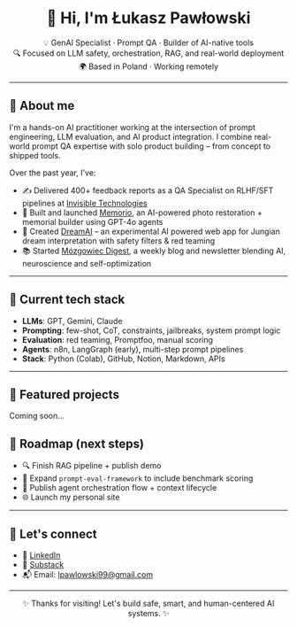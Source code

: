 <h1 align="center">👋 Hi, I'm Łukasz Pawłowski</h1>
<p align="center">
  💡 GenAI Specialist · Prompt QA · Builder of AI-native tools<br/>
  🔍 Focused on LLM safety, orchestration, RAG, and real-world deployment<br/>
  🌍 Based in Poland · Working remotely
</p>

---

## 🧠 About me

I'm a hands-on AI practitioner working at the intersection of prompt engineering, LLM evaluation, and AI product integration. I combine real-world prompt QA expertise with solo product building – from concept to shipped tools.

Over the past year, I’ve:
- ✍️ Delivered 400+ feedback reports as a QA Specialist on RLHF/SFT pipelines at [Invisible Technologies](https://www.invisible.co/)
- 🧱 Built and launched [Memorio](https://memorio-pamiec.netlify.app/), an AI-powered photo restoration + memorial builder using GPT-4o agents
- 🧠 Created [DreamAI](https://tinyurl.com/jungAI) – an experimental AI powered web app for Jungian dream interpretation with safety filters & red teaming
- 📚 Started [Mózgowiec Digest](https://mozgowiec.substack.com/), a weekly blog and newsletter blending AI, neuroscience and self-optimization

---

## 🔧 Current tech stack

- **LLMs**: GPT, Gemini, Claude
- **Prompting**: few-shot, CoT, constraints, jailbreaks, system prompt logic
- **Evaluation**: red teaming, Promptfoo, manual scoring
- **Agents**: n8n, LangGraph (early), multi-step prompt pipelines
- **Stack**: Python (Colab), GitHub, Notion, Markdown, APIs

---

## 📁 Featured projects

Coming soon...

## 🧭 Roadmap (next steps)

- 🔍 Finish RAG pipeline + publish demo
- 🧠 Expand `prompt-eval-framework` to include benchmark scoring
- 🤖 Publish agent orchestration flow + context lifecycle
- 🌐 Launch my personal site

---

## 💬 Let's connect

- 💼 [LinkedIn](https://www.linkedin.com/in/pawlowski-lukasz)
- 🧠 [Substack](https://mozgowiec.substack.com/)
- 📬 Email: lpawlowski99@gmail.com

---

<p align="center">✨ Thanks for visiting! Let's build safe, smart, and human-centered AI systems. ✨</p>
